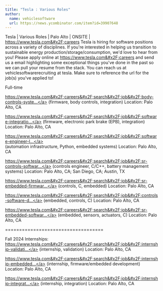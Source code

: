 ```yaml
---
title: "Tesla : Various Roles"
author:
  name: vehiclesoftware
  url: https://news.ycombinator.com/item?id=39907648
---
```

Tesla | Various Roles | Palo Alto | ONSITE | <a href="https:&#x2F;&#x2F;www.tesla.com&#x2F;careers" rel="nofollow">https:&#x2F;&#x2F;www.tesla.com&#x2F;careers</a> Tesla is hiring for software positions across a variety of disciplines. If you&#x27;re interested in helping us transition to sustainable energy production&#x2F;storage&#x2F;consumption, we&#x27;d love to hear from you! Please apply online at <a href="https:&#x2F;&#x2F;www.tesla.com&#x2F;careers" rel="nofollow">https:&#x2F;&#x2F;www.tesla.com&#x2F;careers</a> and send us a email highlighting some exceptional things you&#x27;ve done in the past so we can pull your resume from the stack. You can reach us at vehiclesoftwarerecruiting at tesla. Make sure to reference the url for the job(s) you&#x27;ve applied to!

Full-time

<a href="https:&#x2F;&#x2F;www.tesla.com&#x2F;careers&#x2F;search&#x2F;job&#x2F;body-controls-systems-integration-engineer-semi-209816" rel="nofollow">https:&#x2F;&#x2F;www.tesla.com&#x2F;careers&#x2F;search&#x2F;job&#x2F;body-controls-syste...</a> (firmware, body controls, integration) Location: Palo Alto, CA

<a href="https:&#x2F;&#x2F;www.tesla.com&#x2F;careers&#x2F;search&#x2F;job&#x2F;software-integration-engineer-tesla-electronic-park-brake-168862" rel="nofollow">https:&#x2F;&#x2F;www.tesla.com&#x2F;careers&#x2F;search&#x2F;job&#x2F;software-integratio...</a> (firmware, electronic park brake (EPB), integration) Location: Palo Alto, CA

<a href="https:&#x2F;&#x2F;www.tesla.com&#x2F;careers&#x2F;search&#x2F;job&#x2F;software-engineer-low-voltage-body-controls-automation-217196" rel="nofollow">https:&#x2F;&#x2F;www.tesla.com&#x2F;careers&#x2F;search&#x2F;job&#x2F;software-engineer-l...</a>  
 (automation infrastructure, Python, embedded systems)  Location: Palo Alto, CA

<a href="https:&#x2F;&#x2F;www.tesla.com&#x2F;careers&#x2F;search&#x2F;job&#x2F;sr-controls-software-engineer-battery-management-systems-123623" rel="nofollow">https:&#x2F;&#x2F;www.tesla.com&#x2F;careers&#x2F;search&#x2F;job&#x2F;sr-controls-softwar...</a> (controls engineer, C&#x2F;C++, battery management systems) Location: Palo Alto, CA; San Diego, CA; Austin, TX

<a href="https:&#x2F;&#x2F;www.tesla.com&#x2F;careers&#x2F;search&#x2F;job&#x2F;sr-embedded-firmware-engineer-motor-controls--210202" rel="nofollow">https:&#x2F;&#x2F;www.tesla.com&#x2F;careers&#x2F;search&#x2F;job&#x2F;sr-embedded-firmwar...</a> (controls, C, embedded) Location: Palo Alto, CA

<a href="https:&#x2F;&#x2F;www.tesla.com&#x2F;careers&#x2F;search&#x2F;job&#x2F;controls-software-development-engineer-chassis-systems--218574" rel="nofollow">https:&#x2F;&#x2F;www.tesla.com&#x2F;careers&#x2F;search&#x2F;job&#x2F;controls-software-d...</a> (embedded, controls, C) Location: Palo Alto, CA

<a href="https:&#x2F;&#x2F;www.tesla.com&#x2F;careers&#x2F;search&#x2F;job&#x2F;sr-embedded-software-engineer-thermal-hvac--218426" rel="nofollow">https:&#x2F;&#x2F;www.tesla.com&#x2F;careers&#x2F;search&#x2F;job&#x2F;sr-embedded-softwar...</a> (embedded, sensors, actuators, C) Location: Palo Alto, CA

===================================

Fall 2024 Internships:
<a href="https:&#x2F;&#x2F;www.tesla.com&#x2F;careers&#x2F;search&#x2F;job&#x2F;internship-validation-engineer-vehicle-firmware-fall-2024-216467" rel="nofollow">https:&#x2F;&#x2F;www.tesla.com&#x2F;careers&#x2F;search&#x2F;job&#x2F;internship-validati...</a> (internship, validation) Location: Palo Alto, CA

<a href="https:&#x2F;&#x2F;www.tesla.com&#x2F;careers&#x2F;search&#x2F;job&#x2F;internship-embedded-systems-software-engineer-vehicle-firmware-fall-2024-216456" rel="nofollow">https:&#x2F;&#x2F;www.tesla.com&#x2F;careers&#x2F;search&#x2F;job&#x2F;internship-embedded...</a> (internship, firmware&#x2F;embedded development) Location: Palo Alto, CA

<a href="https:&#x2F;&#x2F;www.tesla.com&#x2F;careers&#x2F;search&#x2F;job&#x2F;internship-integration-engineer-vehicle-firmware-fall-2024-216468" rel="nofollow">https:&#x2F;&#x2F;www.tesla.com&#x2F;careers&#x2F;search&#x2F;job&#x2F;internship-integrat...</a> (internship, integration) Location: Palo Alto, CA
